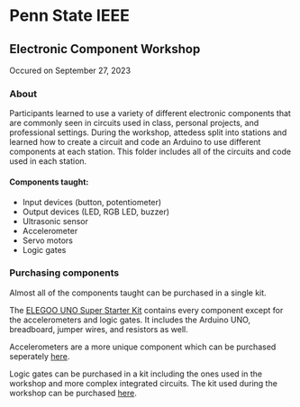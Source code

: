# Penn State IEEE
## Electronic Component Workshop
Occured on September 27, 2023

### About
Participants learned to use a variety of different electronic components that are commonly seen in circuits used in class, personal projects, and professional settings.
During the workshop, attedess split into stations and learned how to create a circuit and code an Arduino to use different components at each station.
This folder includes all of the circuits and code used in each station.

#### Components taught:
* Input devices (button, potentiometer)
* Output devices (LED, RGB LED, buzzer)
* Ultrasonic sensor
* Accelerometer
* Servo motors
* Logic gates

### Purchasing components
Almost all of the components taught can be purchased in a single kit.

The [ELEGOO UNO Super Starter Kit](https://www.amazon.com/ELEGOO-Project-Tutorial-Controller-Projects/dp/B01D8KOZF4?keywords=Arduino+Components&qid=1694111872&sr=8-3) contains every component except for the accelerometers and logic gates. It includes the Arduino UNO, breadboard, jumper wires, and resistors as well.

Accelerometers are a more unique component which can be purchased seperately [here](https://www.amazon.com/dp/B00LP25V1A).

Logic gates can be purchased in a kit including the ones used in the workshop and more complex integrated circuits. The kit used during the workshop can be purchased [here](https://www.amazon.com/dp/B08JTXNP9Q).
